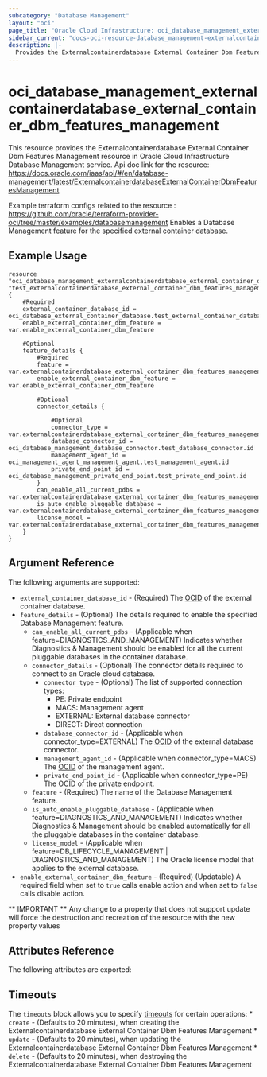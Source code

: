 ```yaml
---
subcategory: "Database Management"
layout: "oci"
page_title: "Oracle Cloud Infrastructure: oci_database_management_externalcontainerdatabase_external_container_dbm_features_management"
sidebar_current: "docs-oci-resource-database_management-externalcontainerdatabase_external_container_dbm_features_management"
description: |-
  Provides the Externalcontainerdatabase External Container Dbm Features Management resource in Oracle Cloud Infrastructure Database Management service
---
```


# oci_database_management_externalcontainerdatabase_external_container_dbm_features_management
This resource provides the Externalcontainerdatabase External Container Dbm Features Management resource in Oracle Cloud Infrastructure Database Management service.
Api doc link for the resource: https://docs.oracle.com/iaas/api/#/en/database-management/latest/ExternalcontainerdatabaseExternalContainerDbmFeaturesManagement

Example terraform configs related to the resource : https://github.com/oracle/terraform-provider-oci/tree/master/examples/databasemanagement
Enables a Database Management feature for the specified external container database.


## Example Usage

```hcl
resource "oci_database_management_externalcontainerdatabase_external_container_dbm_features_management" "test_externalcontainerdatabase_external_container_dbm_features_management" {
	#Required
	external_container_database_id = oci_database_external_container_database.test_external_container_database.id
	enable_external_container_dbm_feature = var.enable_external_container_dbm_feature

	#Optional
	feature_details {
		#Required
		feature = var.externalcontainerdatabase_external_container_dbm_features_management_feature_details_feature
		enable_external_container_dbm_feature = var.enable_external_container_dbm_feature

		#Optional
		connector_details {

			#Optional
			connector_type = var.externalcontainerdatabase_external_container_dbm_features_management_feature_details_connector_details_connector_type
			database_connector_id = oci_database_management_database_connector.test_database_connector.id
			management_agent_id = oci_management_agent_management_agent.test_management_agent.id
			private_end_point_id = oci_database_management_private_end_point.test_private_end_point.id
		}
		can_enable_all_current_pdbs = var.externalcontainerdatabase_external_container_dbm_features_management_feature_details_can_enable_all_current_pdbs
		is_auto_enable_pluggable_database = var.externalcontainerdatabase_external_container_dbm_features_management_feature_details_is_auto_enable_pluggable_database
		license_model = var.externalcontainerdatabase_external_container_dbm_features_management_feature_details_license_model
	}
}
```

## Argument Reference

The following arguments are supported:

* `external_container_database_id` - (Required) The [OCID](https://docs.cloud.oracle.com/iaas/Content/General/Concepts/identifiers.htm) of the external container database.
* `feature_details` - (Optional) The details required to enable the specified Database Management feature.
	* `can_enable_all_current_pdbs` - (Applicable when feature=DIAGNOSTICS_AND_MANAGEMENT) Indicates whether Diagnostics & Management should be enabled for all the current pluggable databases in the container database.
	* `connector_details` - (Optional) The connector details required to connect to an Oracle cloud database.
		* `connector_type` - (Optional) The list of supported connection types:
			* PE: Private endpoint
			* MACS: Management agent
			* EXTERNAL: External database connector
			* DIRECT: Direct connection 
		* `database_connector_id` - (Applicable when connector_type=EXTERNAL) The [OCID](https://docs.cloud.oracle.com/iaas/Content/General/Concepts/identifiers.htm) of the external database connector.
		* `management_agent_id` - (Applicable when connector_type=MACS) The [OCID](https://docs.cloud.oracle.com/iaas/Content/General/Concepts/identifiers.htm) of the management agent.
		* `private_end_point_id` - (Applicable when connector_type=PE) The [OCID](https://docs.cloud.oracle.com/iaas/Content/General/Concepts/identifiers.htm) of the private endpoint.
	* `feature` - (Required) The name of the Database Management feature.
	* `is_auto_enable_pluggable_database` - (Applicable when feature=DIAGNOSTICS_AND_MANAGEMENT) Indicates whether Diagnostics & Management should be enabled automatically for all the pluggable databases in the container database.
	* `license_model` - (Applicable when feature=DB_LIFECYCLE_MANAGEMENT | DIAGNOSTICS_AND_MANAGEMENT) The Oracle license model that applies to the external database. 
* `enable_external_container_dbm_feature` - (Required) (Updatable) A required field when set to `true` calls enable action and when set to `false` calls disable action.


** IMPORTANT **
Any change to a property that does not support update will force the destruction and recreation of the resource with the new property values

## Attributes Reference

The following attributes are exported:


## Timeouts

The `timeouts` block allows you to specify [timeouts](https://registry.terraform.io/providers/oracle/oci/latest/docs/guides/changing_timeouts) for certain operations:
	* `create` - (Defaults to 20 minutes), when creating the Externalcontainerdatabase External Container Dbm Features Management
	* `update` - (Defaults to 20 minutes), when updating the Externalcontainerdatabase External Container Dbm Features Management
	* `delete` - (Defaults to 20 minutes), when destroying the Externalcontainerdatabase External Container Dbm Features Management
